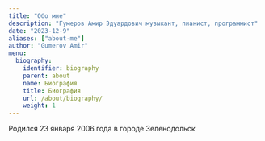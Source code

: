 ```yaml
---
title: "Обо мне"
description: "Гумеров Амир Эдуардович музыкант, пианист, программист"
date: "2023-12-9"
aliases: ["about-me"]
author: "Gumerov Amir"
menu:
  biography:
    identifier: biography
    parent: about
    name: Биография
    title: Биография
    url: /about/biography/
    weight: 1
---
```


Родился 23 января 2006 года в городе Зеленодольск
